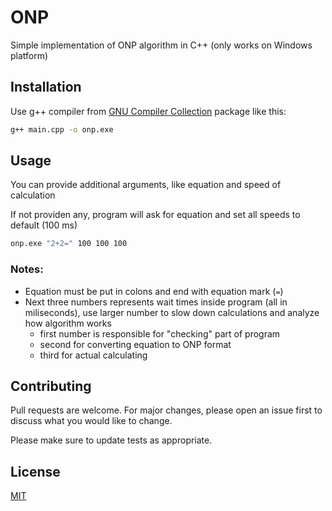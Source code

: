 # ONP

Simple implementation of ONP algorithm in C++ (only works on Windows platform)
## Installation

Use g++ compiler from [GNU Compiler Collection](https://gcc.gnu.org/) package like this: 
```bash
g++ main.cpp -o onp.exe
```

## Usage

You can provide additional arguments, like equation and speed of calculation

If not providen any, program will ask for equation and set all speeds to default (100 ms)

```bash
onp.exe "2+2=" 100 100 100
```

### Notes:
- Equation must be put in colons and end with equation mark (`=`)
- Next three numbers represents wait times inside program (all in miliseconds), use larger number to slow down calculations and analyze how algorithm works
  - first number is responsible for "checking" part of program
  - second for converting equation to ONP format
  - third for actual calculating

## Contributing
Pull requests are welcome. For major changes, please open an issue first to discuss what you would like to change.

Please make sure to update tests as appropriate.

## License
[MIT](https://choosealicense.com/licenses/mit/)